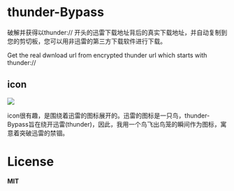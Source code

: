# thunder-Bypass

破解并获得以thunder:// 开头的迅雷下载地址背后的真实下载地址，并自动复制到您的剪切板，您可以用非迅雷的第三方下载软件进行下载。

Get the real dwnload url from encrypted thunder url which starts with thunder://

## icon

![](https://ws2.sinaimg.cn/large/006tKfTcly1frtjl9v4kjj308y06mt90.jpg)

icon很有趣，是围绕着迅雷的图标展开的。迅雷的图标是一只鸟，thunder-Bypass旨在绕开迅雷(thunder)，因此，我用一个鸟飞出鸟笼的瞬间作为图标，寓意着突破迅雷的禁锢。


# License

**MIT**
